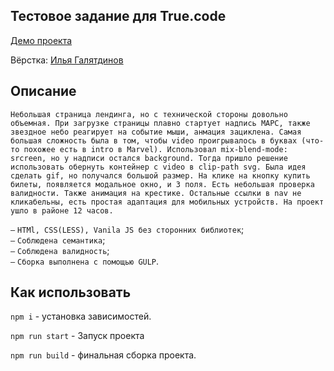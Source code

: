 ## Тестовое задание для True.code

[Демо проекта](https://nivaiz.github.io/true.code/build/index.html)

Вёрстка: [Илья Галятдинов](https://github.com/NivaiZ/)

## Описание
`Небольшая страница лендинга, но с технической стороны довольно объемная. При загрузке страницы плавно стартует надпись МАРС, также звездное небо реагирует на событие мыши, анмация зациклена. Самая большая сложность была в том, чтобы video проигрывалось в буквах (что-то похожее есть в intro в Marvel). Использовал mix-blend-mode: srcreen, но у надписи остался background. Тогда пришло решение использовать обернуть контейнер с video в clip-path svg. Была идея сделать gif, но получался большой размер. На клике на кнопку купить билеты, появляется модальное окно, и 3 поля. Есть небольшая проверка валидности. Также анимация на крестике. Остальные ссылки в nav не кликабельны, есть простая адаптация для мобильных устройств. На проект ушло в районе 12 часов.`

`—` `HTMl, CSS(LESS), Vanila JS без сторонних библиотек`;<br>
`—` `Соблюдена семантика`;<br>
`—` `Соблюдена валидность`;<br>
`—` `Сборка выполнена с помощью GULP`.<br>

## Как использовать

`npm i` - установка зависимостей.

`npm run start` - Запуск проекта

`npm run build` - финальная сборка проекта.
